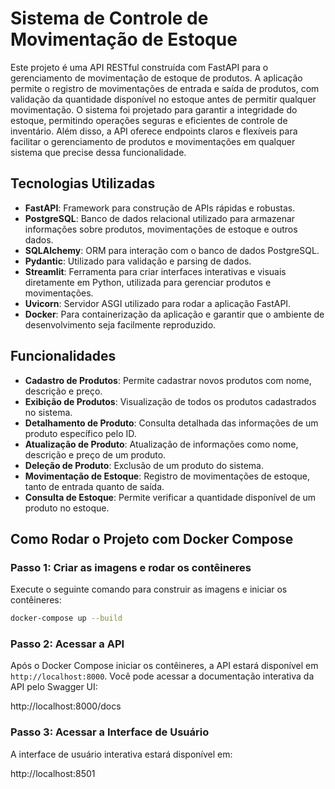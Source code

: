 # Sistema de Controle de Movimentação de Estoque

Este projeto é uma API RESTful construída com FastAPI para o gerenciamento de movimentação de estoque de produtos. A aplicação permite o registro de movimentações de entrada e saída de produtos, com validação da quantidade disponível no estoque antes de permitir qualquer movimentação. O sistema foi projetado para garantir a integridade do estoque, permitindo operações seguras e eficientes de controle de inventário. Além disso, a API oferece endpoints claros e flexíveis para facilitar o gerenciamento de produtos e movimentações em qualquer sistema que precise dessa funcionalidade.

## Tecnologias Utilizadas

- **FastAPI**: Framework para construção de APIs rápidas e robustas.
- **PostgreSQL**: Banco de dados relacional utilizado para armazenar informações sobre produtos, movimentações de estoque e outros dados.
- **SQLAlchemy**: ORM para interação com o banco de dados PostgreSQL.
- **Pydantic**: Utilizado para validação e parsing de dados.
- **Streamlit**: Ferramenta para criar interfaces interativas e visuais diretamente em Python, utilizada para gerenciar produtos e movimentações.
- **Uvicorn**: Servidor ASGI utilizado para rodar a aplicação FastAPI.
- **Docker**: Para containerização da aplicação e garantir que o ambiente de desenvolvimento seja facilmente reproduzido.

## Funcionalidades

- **Cadastro de Produtos**: Permite cadastrar novos produtos com nome, descrição e preço.
- **Exibição de Produtos**: Visualização de todos os produtos cadastrados no sistema.
- **Detalhamento de Produto**: Consulta detalhada das informações de um produto específico pelo ID.
- **Atualização de Produto**: Atualização de informações como nome, descrição e preço de um produto.
- **Deleção de Produto**: Exclusão de um produto do sistema.
- **Movimentação de Estoque**: Registro de movimentações de estoque, tanto de entrada quanto de saída.
- **Consulta de Estoque**: Permite verificar a quantidade disponível de um produto no estoque.


## Como Rodar o Projeto com Docker Compose

### Passo 1: Criar as imagens e rodar os contêineres

Execute o seguinte comando para construir as imagens e iniciar os contêineres:

```bash
docker-compose up --build
```
### Passo 2: Acessar a API

Após o Docker Compose iniciar os contêineres, a API estará disponível em `http://localhost:8000`. Você pode acessar a documentação interativa da API pelo Swagger UI:

http://localhost:8000/docs


### Passo 3: Acessar a Interface de Usuário

A interface de usuário interativa estará disponível em:

http://localhost:8501